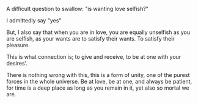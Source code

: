 A difficult question to swallow: "is wanting love selfish?"

I admittedly say "yes"

But, I also say that when you are in love, you are equally unselfish as you are selfish, as your wants are to satisfy their wants. To satisfy their pleasure.

This is what connection is; to give and receive, to be at one with your desires'.

There is nothing wrong with this, this is a form of unity, one of the purest forces in the whole universe. Be at love, be at one, and always be patient, for time is a deep place as long as you remain in it, yet also so mortal we are.
